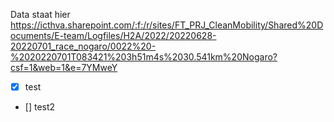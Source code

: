 Data staat hier https://icthva.sharepoint.com/:f:/r/sites/FT_PRJ_CleanMobility/Shared%20Documents/E-team/Logfiles/H2A/2022/20220628-20220701_race_nogaro/0022%20-%2020220701T083421%203h51m4s%2030.541km%20Nogaro?csf=1&web=1&e=7YMweY

- [x] test
- [] test2

